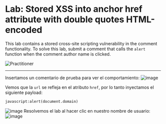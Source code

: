 # Lab: Stored XSS into anchor href attribute with double quotes HTML-encoded
This lab contains a stored cross-site scripting vulnerability in the comment functionality. To solve this lab, submit a comment that calls the `alert` function when the comment author name is clicked. 

![Practitioner](https://img.shields.io/badge/level-Apprentice-green) 

---

Insertamos un comentario de prueba para ver el comportamiento:
![image](https://github.com/user-attachments/assets/53c7ba6c-153b-4d61-aa81-d55925644073)

Vemos que la `url` se refleja en el atributo `href`, por lo tanto inyectamos el siguiente payload:
```html
javascript:alert(document.domain)
```
![image](https://github.com/user-attachments/assets/59767406-798c-46f4-abac-23aceecb512b)
Resolvemos el lab al hacer clic en nuestro nombre de usuario:
![image](https://github.com/user-attachments/assets/43f9b6c3-09bd-41d2-8aab-ade31570b577)



